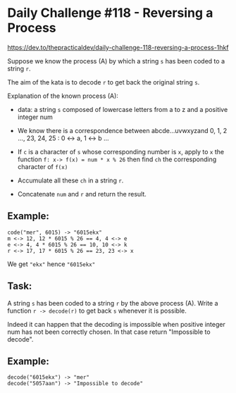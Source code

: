 # Daily Challenge #118 - Reversing a Process

https://dev.to/thepracticaldev/daily-challenge-118-reversing-a-process-1hkf

Suppose we know the process (A) by which a string `s` has been coded to a string `r`.

The aim of the kata is to decode `r` to get back the original string `s`.

Explanation of the known process (A):

- data: a string `s` composed of lowercase letters from a to z and a positive integer num

- We know there is a correspondence between abcde...uvwxyzand 0, 1, 2 ..., 23, 24, 25 : 0 <-> a, 1 <-> b ...

- If `c` is a character of `s` whose corresponding number is `x`, apply to `x` the function `f: x-> f(x) = num * x % 26` then find `ch` the corresponding character of `f(x)`

- Accumulate all these `ch` in a string `r`.

- Concatenate `num` and `r` and return the result.

## Example:

```
code("mer", 6015) -> "6015ekx"
m <-> 12, 12 * 6015 % 26 == 4, 4 <-> e
e <-> 4, 4 * 6015 % 26 == 10, 10 <-> k
r <-> 17, 17 * 6015 % 26 == 23, 23 <-> x
```

We get `"ekx"` hence `"6015ekx"`

## Task:

A string `s` has been coded to a string `r` by the above process (A). Write a function `r -> decode(r)` to get back `s` whenever it is possible.

Indeed it can happen that the decoding is impossible when positive integer num has not been correctly chosen. In that case return "Impossible to decode".

## Example:

```
decode("6015ekx") -> "mer"
decode("5057aan") -> "Impossible to decode"
```
